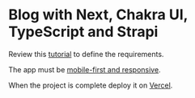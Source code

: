 # Blog with Next, Chakra UI, TypeScript and Strapi

Review this [tutorial](https://strapi.io/blog/build-a-blog-with-next-react-js-strapi) to define the requirements.

The app must be [mobile-first and responsive](https://chakra-ui.com/docs/styled-system/responsive-styles).

When the project is complete deploy it on [Vercel](https://vercel.com/docs/concepts/deployments/overview).
